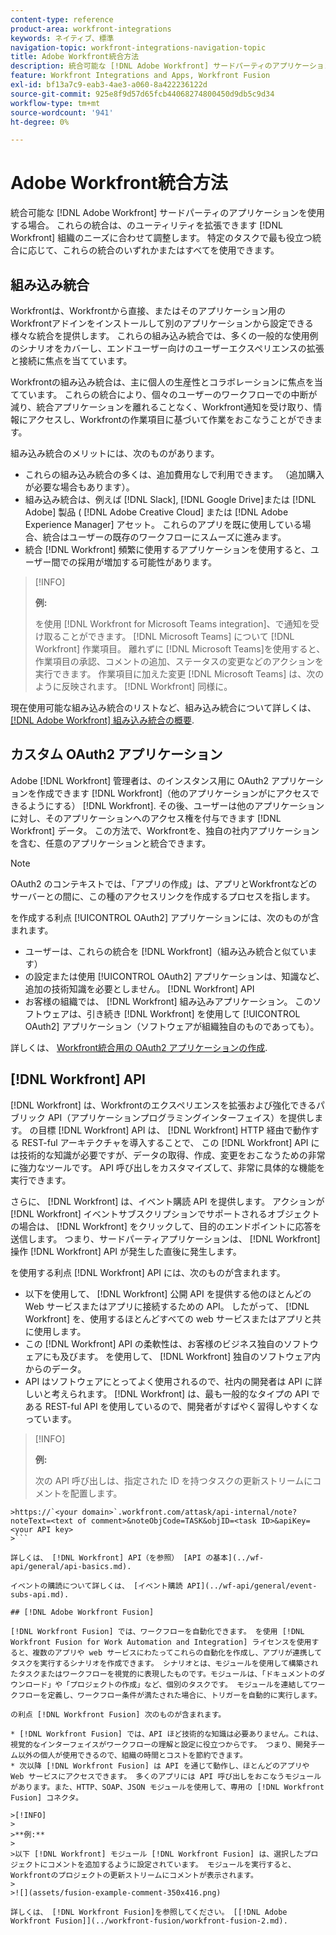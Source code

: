```yaml
---
content-type: reference
product-area: workfront-integrations
keywords: ネイティブ、標準
navigation-topic: workfront-integrations-navigation-topic
title: Adobe Workfront統合方法
description: 統合可能な [!DNL Adobe Workfront] サードパーティのアプリケーションを使用する場合。 これらの統合は、のユーティリティを拡張できます [!DNL Workfront] 組織のニーズに合わせて調整します。 特定のタスクで最も役立つ統合に応じて、これらの統合のいずれかまたはすべてを使用できます。
feature: Workfront Integrations and Apps, Workfront Fusion
exl-id: bf13a7c9-eab3-4ae3-a060-8a422236122d
source-git-commit: 925e8f9d57d65fcb44068274800450d9db5c9d34
workflow-type: tm+mt
source-wordcount: '941'
ht-degree: 0%

---
```


# Adobe Workfront統合方法

統合可能な [!DNL Adobe Workfront] サードパーティのアプリケーションを使用する場合。 これらの統合は、のユーティリティを拡張できます [!DNL Workfront] 組織のニーズに合わせて調整します。 特定のタスクで最も役立つ統合に応じて、これらの統合のいずれかまたはすべてを使用できます。

## 組み込み統合

Workfrontは、Workfrontから直接、またはそのアプリケーション用のWorkfrontアドインをインストールして別のアプリケーションから設定できる様々な統合を提供します。 これらの組み込み統合では、多くの一般的な使用例のシナリオをカバーし、エンドユーザー向けのユーザーエクスペリエンスの拡張と接続に焦点を当てています。

Workfrontの組み込み統合は、主に個人の生産性とコラボレーションに焦点を当てています。 これらの統合により、個々のユーザーのワークフローでの中断が減り、統合アプリケーションを離れることなく、Workfront通知を受け取り、情報にアクセスし、Workfrontの作業項目に基づいて作業をおこなうことができます。

組み込み統合のメリットには、次のものがあります。

* これらの組み込み統合の多くは、追加費用なしで利用できます。 （追加購入が必要な場合もあります）。
* 組み込み統合は、例えば [!DNL Slack], [!DNL Google Drive]または [!DNL Adobe] 製品 ( [!DNL Adobe Creative Cloud] または [!DNL Adobe Experience Manager] アセット。 これらのアプリを既に使用している場合、統合はユーザーの既存のワークフローにスムーズに進みます。
* 統合 [!DNL Workfront] 頻繁に使用するアプリケーションを使用すると、ユーザー間での採用が増加する可能性があります。

>[!INFO]
>
>**例:**
>
>を使用 [!DNL Workfront for Microsoft Teams integration]、で通知を受け取ることができます。 [!DNL Microsoft Teams] について [!DNL Workfront] 作業項目。 離れずに [!DNL Microsoft Teams]を使用すると、作業項目の承認、コメントの追加、ステータスの変更などのアクションを実行できます。 作業項目に加えた変更 [!DNL Microsoft Teams] は、次のように反映されます。 [!DNL Workfront] 同様に。

現在使用可能な組み込み統合のリストなど、組み込み統合について詳しくは、 [[!DNL Adobe Workfront] 組み込み統合の概要](../workfront-integrations-and-apps/built-in-integrations-non-admin.md).

## カスタム OAuth2 アプリケーション

Adobe [!DNL Workfront] 管理者は、のインスタンス用に OAuth2 アプリケーションを作成できます [!DNL Workfront]（他のアプリケーションがにアクセスできるようにする） [!DNL Workfront]. その後、ユーザーは他のアプリケーションに対し、そのアプリケーションへのアクセス権を付与できます [!DNL Workfront] データ。 この方法で、Workfrontを、独自の社内アプリケーションを含む、任意のアプリケーションと統合できます。

>[!NOTE]
>
>OAuth2 のコンテキストでは、「アプリの作成」は、アプリとWorkfrontなどのサーバーとの間に、この種のアクセスリンクを作成するプロセスを指します。

を作成する利点 [!UICONTROL OAuth2] アプリケーションには、次のものが含まれます。

* ユーザーは、これらの統合を [!DNL Workfront]（組み込み統合と似ています）
* の設定または使用 [!UICONTROL OAuth2] アプリケーションは、知識など、追加の技術知識を必要としません。 [!DNL Workfront] API
* お客様の組織では、 [!DNL Workfront] 組み込みアプリケーション。 このソフトウェアは、引き続き [!DNL Workfront] を使用して [!UICONTROL OAuth2] アプリケーション（ソフトウェアが組織独自のものであっても）。

詳しくは、 [Workfront統合用の OAuth2 アプリケーションの作成](../administration-and-setup/configure-integrations/create-oauth-application.md).

## [!DNL Workfront] API

[!DNL Workfront] は、Workfrontのエクスペリエンスを拡張および強化できるパブリック API（アプリケーションプログラミングインターフェイス）を提供します。 の目標 [!DNL Workfront] API は、 [!DNL Workfront] HTTP 経由で動作する REST-ful アーキテクチャを導入することで、 この [!DNL Workfront] API には技術的な知識が必要ですが、データの取得、作成、変更をおこなうための非常に強力なツールです。 API 呼び出しをカスタマイズして、非常に具体的な機能を実行できます。

さらに、 [!DNL Workfront] は、イベント購読 API を提供します。 アクションが [!DNL Workfront] イベントサブスクリプションでサポートされるオブジェクトの場合は、 [!DNL Workfront] をクリックして、目的のエンドポイントに応答を送信します。 つまり、サードパーティアプリケーションは、 [!DNL Workfront] 操作 [!DNL Workfront] API が発生した直後に発生します。

を使用する利点 [!DNL Workfront] API には、次のものが含まれます。

* 以下を使用して、 [!DNL Workfront] 公開 API を提供する他のほとんどの Web サービスまたはアプリに接続するための API。 したがって、 [!DNL Workfront] を、使用するほとんどすべての web サービスまたはアプリと共に使用します。
* この [!DNL Workfront] API の柔軟性は、お客様のビジネス独自のソフトウェアにも及びます。 を使用して、 [!DNL Workfront] 独自のソフトウェア内からのデータ。
* API はソフトウェアにとってよく使用されるので、社内の開発者は API に詳しいと考えられます。 [!DNL Workfront] は、最も一般的なタイプの API である REST-ful API を使用しているので、開発者がすばやく習得しやすくなっています。

>[!INFO]
>
>**例:**
>
>次の API 呼び出しは、指定された ID を持つタスクの更新ストリームにコメントを配置します。
>
>
```
>https://`<your domain>`.workfront.com/attask/api-internal/note?noteText=<text of comment>&noteObjCode=TASK&objID=<task ID>&apiKey=<your API key>
>```

詳しくは、 [!DNL Workfront] API（を参照） [API の基本](../wf-api/general/api-basics.md).

イベントの購読について詳しくは、 [イベント購読 API](../wf-api/general/event-subs-api.md).

## [!DNL Adobe Workfront Fusion]

[!DNL Workfront Fusion] では、ワークフローを自動化できます。 を使用 [!DNL Workfront Fusion for Work Automation and Integration] ライセンスを使用すると、複数のアプリや web サービスにわたってこれらの自動化を作成し、アプリが連携してタスクを実行するシナリオを作成できます。 シナリオとは、モジュールを使用して構築されたタスクまたはワークフローを視覚的に表現したものです。モジュールは、「ドキュメントのダウンロード」や「プロジェクトの作成」など、個別のタスクです。 モジュールを連結してワークフローを定義し、ワークフロー条件が満たされた場合に、トリガーを自動的に実行します。

の利点 [!DNL Workfront Fusion] 次のものが含まれます。

* [!DNL Workfront Fusion] では、API ほど技術的な知識は必要ありません。これは、視覚的なインターフェイスがワークフローの理解と設定に役立つからです。 つまり、開発チーム以外の個人が使用できるので、組織の時間とコストを節約できます。
* 次以降 [!DNL Workfront Fusion] は API を通じて動作し、ほとんどのアプリや Web サービスにアクセスできます。 多くのアプリには API 呼び出しをおこなうモジュールがあります。また、HTTP、SOAP、JSON モジュールを使用して、専用の [!DNL Workfront Fusion] コネクタ。

>[!INFO]
>
>**例:**
>
>以下 [!DNL Workfront] モジュール [!DNL Workfront Fusion] は、選択したプロジェクトにコメントを追加するように設定されています。 モジュールを実行すると、Workfrontのプロジェクトの更新ストリームにコメントが表示されます。
>
>![](assets/fusion-example-comment-350x416.png)

詳しくは、 [!DNL Workfront Fusion]を参照してください。 [[!DNL Adobe Workfront Fusion]](../workfront-fusion/workfront-fusion-2.md).
